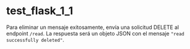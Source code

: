 # test_flask_1_1

Para eliminar un mensaje exitosamente, envía una solicitud DELETE al endpoint `/read`. La respuesta será un objeto JSON con el mensaje `"read successfully deleted"`.